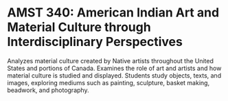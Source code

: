 # AMST 340: American Indian Art and Material Culture through Interdisciplinary Perspectives

Analyzes material culture created by Native artists throughout the United States and portions of Canada. Examines the role of art and artists and how material culture is studied and displayed. Students study objects, texts, and images, exploring mediums such as painting, sculpture, basket making, beadwork, and photography.